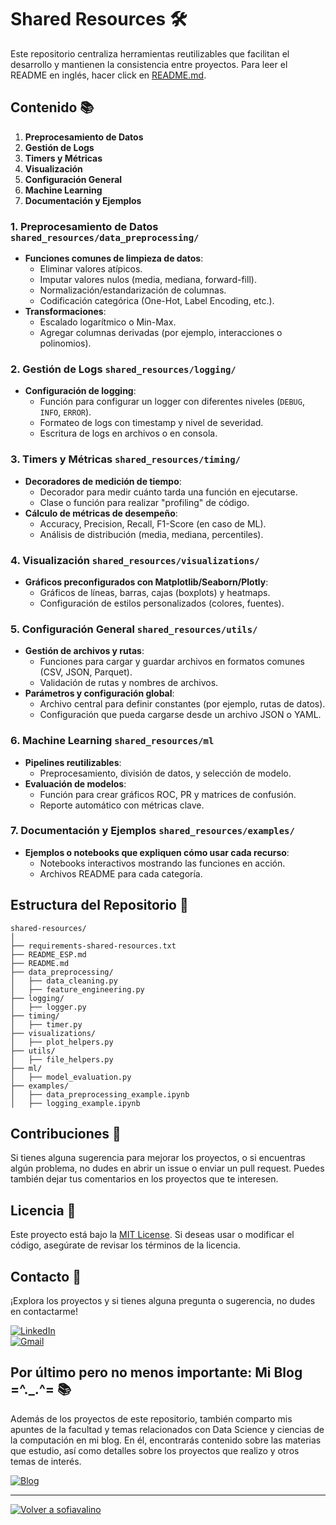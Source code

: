 
# Shared Resources 🛠️

Este repositorio centraliza herramientas reutilizables que facilitan el desarrollo y mantienen la consistencia entre proyectos. Para leer el README en inglés, hacer click en [README.md](https://github.com/sofiavalino/shared-resources/blob/main/README.md).

## Contenido 📚

1. **Preprocesamiento de Datos**
2. **Gestión de Logs**
3. **Timers y Métricas**
4. **Visualización**
5. **Configuración General**
6. **Machine Learning**
7. **Documentación y Ejemplos**

### 1. Preprocesamiento de Datos `shared_resources/data_preprocessing/`
- **Funciones comunes de limpieza de datos**:
  - Eliminar valores atípicos.
  - Imputar valores nulos (media, mediana, forward-fill).
  - Normalización/estandarización de columnas.
  - Codificación categórica (One-Hot, Label Encoding, etc.).
- **Transformaciones**:
  - Escalado logarítmico o Min-Max.
  - Agregar columnas derivadas (por ejemplo, interacciones o polinomios).

### 2. Gestión de Logs `shared_resources/logging/`
- **Configuración de logging**:
  - Función para configurar un logger con diferentes niveles (`DEBUG`, `INFO`, `ERROR`).
  - Formateo de logs con timestamp y nivel de severidad.
  - Escritura de logs en archivos o en consola.

### 3. Timers y Métricas  `shared_resources/timing/`
- **Decoradores de medición de tiempo**:
  - Decorador para medir cuánto tarda una función en ejecutarse.
  - Clase o función para realizar "profiling" de código.
- **Cálculo de métricas de desempeño**:
  - Accuracy, Precision, Recall, F1-Score (en caso de ML).
  - Análisis de distribución (media, mediana, percentiles).

### 4. Visualización `shared_resources/visualizations/`
- **Gráficos preconfigurados con Matplotlib/Seaborn/Plotly**:
  - Gráficos de líneas, barras, cajas (boxplots) y heatmaps.
  - Configuración de estilos personalizados (colores, fuentes).

### 5. Configuración General `shared_resources/utils/`
- **Gestión de archivos y rutas**:
  - Funciones para cargar y guardar archivos en formatos comunes (CSV, JSON, Parquet).
  - Validación de rutas y nombres de archivos.
- **Parámetros y configuración global**:
  - Archivo central para definir constantes (por ejemplo, rutas de datos).
  - Configuración que pueda cargarse desde un archivo JSON o YAML.

### 6. Machine Learning `shared_resources/ml`
- **Pipelines reutilizables**:
  - Preprocesamiento, división de datos, y selección de modelo.
- **Evaluación de modelos**:
  - Función para crear gráficos ROC, PR y matrices de confusión.
  - Reporte automático con métricas clave.

### 7. Documentación y Ejemplos `shared_resources/examples/`
- **Ejemplos o notebooks que expliquen cómo usar cada recurso**:
  - Notebooks interactivos mostrando las funciones en acción.
  - Archivos README para cada categoría.

## Estructura del Repositorio 📂

```plaintext
shared-resources/
│
├── requirements-shared-resources.txt
├── README_ESP.md
├── README.md
├── data_preprocessing/
│   ├── data_cleaning.py
│   ├── feature_engineering.py
├── logging/
│   ├── logger.py
├── timing/
│   ├── timer.py
├── visualizations/
│   ├── plot_helpers.py
├── utils/
│   ├── file_helpers.py
├── ml/
│   ├── model_evaluation.py
├── examples/
│   ├── data_preprocessing_example.ipynb
│   ├── logging_example.ipynb
```
## Contribuciones 🤝

Si tienes alguna sugerencia para mejorar los proyectos, o si encuentras algún problema, no dudes en abrir un issue o enviar un pull request. Puedes también dejar tus comentarios en los proyectos que te interesen.

## Licencia 📜

Este proyecto está bajo la [MIT License](https://github.com/sofiavalino/template-datascience-project/blob/main/LICENSE). Si deseas usar o modificar el código, asegúrate de revisar los términos de la licencia.

## Contacto 📧

¡Explora los proyectos y si tienes alguna pregunta o sugerencia, no dudes en contactarme!

[![LinkedIn](https://img.shields.io/badge/-LinkedIn-0077B5?logo=linkedin&logoColor=white&style=flat-square)](https://www.linkedin.com/in/sofiavalino/)  
[![Gmail](https://img.shields.io/badge/-Gmail-D14836?logo=gmail&logoColor=white&style=flat-square)](mailto:valinosofia@gmail.com)

## Por último pero no menos importante: Mi Blog =^._.^= 📚

Además de los proyectos de este repositorio, también comparto mis apuntes de la facultad y temas relacionados con Data Science y ciencias de la computación en mi blog. En él, encontrarás contenido sobre las materias que estudio, así como detalles sobre los proyectos que realizo y otros temas de interés.

[![Blog](https://affable-valinosofia.wordpress.com/wp-content/uploads/2024/07/site-logo.png?w=88&h=88)](https://affable-valinosofia.wordpress.com/)

---


[![Volver a sofiavalino](https://img.shields.io/badge/=^._.^=%20Volver%20a%20SOFIAVALINO%20=^._.^=-blue?style=for-the-badge)](https://github.com/sofiavalino)
